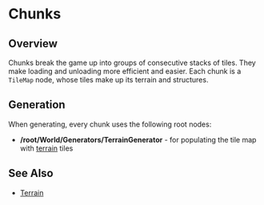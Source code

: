 # Chunks

## Overview

Chunks break the game up into groups of consecutive stacks of tiles. They make loading and unloading more efficient and easier. Each chunk is a `TileMap` node, whose tiles make up its terrain and structures.

## Generation

When generating, every chunk uses the following root nodes:
- **/root/World/Generators/TerrainGenerator** - for populating the tile map with [terrain](/into-the-woods/chunk/terrain) tiles

## See Also
* [Terrain](terrain.md)
